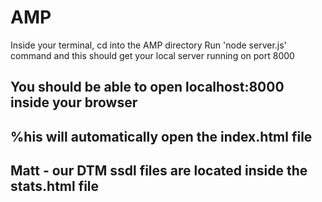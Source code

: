 # AMP

Inside your terminal, cd into the AMP directory 
Run 'node server.js' command and this should get your local server running on port 8000
## You should be able to open localhost:8000 inside your browser
## %his will automatically open the index.html file

## Matt - our DTM ssdl files are located inside the stats.html file
###
